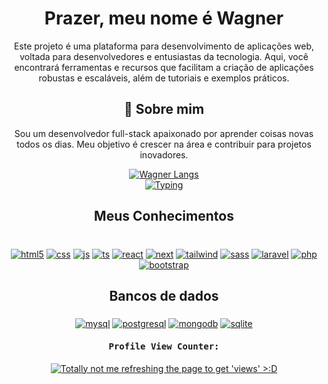 <div align="center">

# Prazer, meu nome é Wagner 

Este projeto é uma plataforma para desenvolvimento de aplicações web, voltada para desenvolvedores e entusiastas da tecnologia. Aqui, você encontrará ferramentas e recursos que facilitam a criação de aplicações robustas e escaláveis, além de tutoriais e exemplos práticos.

## 🚀 Sobre mim
Sou um desenvolvedor full-stack apaixonado por aprender coisas novas todos os dias. Meu objetivo é crescer na área e contribuir para projetos inovadores.

<div>
  <a href="https://github.com/anuraghazra/github-readme-stats">
    <img src="https://github-readme-stats.vercel.app/api/top-langs/?username=wagner333&layout=pie" alt="Wagner Langs" />
  </a>
</div>

<div>
  <a href="https://github.com/anuraghazra/github-readme-stats">
    <img src="https://readme-typing-svg.herokuapp.com/?size=25&duration=4200&color=1BC53B&height=50&lines=echo+%22Ol%C3%A1%2C+mundo!%22&center=true" alt="Typing" style="max-width: 100%;">
  </a>
</div>  

## Meus Conhecimentos
<div dir="auto"><br>
   <a href="https://img.shields.io/badge/HTML-E54B25?style=for-the-badge&logo=html5&logoColor=white"><img align="middle" alt="html5" src="https://img.shields.io/badge/HTML-E54B25?style=for-the-badge&logo=html5&logoColor=white" style="max-width: 100%;"></a>
   <a href="https://img.shields.io/badge/CSS3-1572B6?style=for-the-badge&logo=css3&logoColor=white"><img align="middle" alt="css" src="https://img.shields.io/badge/CSS3-1572B6?style=for-the-badge&logo=css3&logoColor=white" style="max-width: 100%;"></a>
   <a href="https://img.shields.io/badge/JavaScript-F7DF1E?style=for-the-badge&logo=javascript&logoColor=black"><img align="middle" alt="js" src="https://img.shields.io/badge/JavaScript-F7DF1E?style=for-the-badge&logo=javascript&logoColor=black" style="max-width: 100%;"></a>
   <a href="https://img.shields.io/badge/TypeScript-007ACC?style=for-the-badge&logo=typescript&logoColor=white"><img align="middle" alt="ts" src="https://img.shields.io/badge/TypeScript-007ACC?style=for-the-badge&logo=typescript&logoColor=white" style="max-width: 100%;"></a>
   <a href="https://img.shields.io/badge/React-20232A?style=for-the-badge&logo=react&logoColor=61DAFB"><img align="middle" alt="react" src="https://img.shields.io/badge/React-20232A?style=for-the-badge&logo=react&logoColor=61DAFB" style="max-width: 100%;"></a>
   <a href="https://img.shields.io/badge/Next.js-00000F?style=for-the-badge&logo=next.js&logoColor=white"><img align="middle" alt="next" src="https://img.shields.io/badge/Next.js-00000F?style=for-the-badge&logo=next.js&logoColor=white" style="max-width: 100%;"></a>
   <a href="https://img.shields.io/badge/Tailwind_CSS-38B2AC?style=for-the-badge&logo=tailwind-css&logoColor=white"><img align="middle" alt="tailwind" src="https://img.shields.io/badge/Tailwind_CSS-38B2AC?style=for-the-badge&logo=tailwind-css&logoColor=white" style="max-width: 100%;"></a>
   <a href="https://img.shields.io/badge/Sass-CC6699?style=for-the-badge&logo=sass&logoColor=white"><img align="middle" alt="sass" src="https://img.shields.io/badge/Sass-CC6699?style=for-the-badge&logo=sass&logoColor=white" style="max-width: 100%;"></a>
   <a href="https://img.shields.io/badge/Laravel-f5382e?style=for-the-badge&logo=laravel&logoColor=white"><img align="middle" alt="laravel" src="https://img.shields.io/badge/Laravel-f5382e?style=for-the-badge&logo=laravel&logoColor=white" style="max-width: 100%;"></a>
   <a href="https://img.shields.io/badge/PHP-a8c7fa?style=for-the-badge&logo=php&logoColor=black"><img align="middle" alt="php" src="https://img.shields.io/badge/PHP-a8c7fa?style=for-the-badge&logo=php&logoColor=black" style="max-width: 100%;"></a>
   <a href="https://img.shields.io/badge/Bootstrap-563D7C?style=for-the-badge&logo=bootstrap&logoColor=white"><img align="middle" alt="bootstrap" src="https://img.shields.io/badge/Bootstrap-563D7C?style=for-the-badge&logo=bootstrap&logoColor=white" style="max-width: 100%;"></a>
</div>

## Bancos de dados
<div>
    <a href="https://img.shields.io/badge/MySQL-00000F?style=for-the-badge&logo=mysql&logoColor=white"><img align="middle" alt="mysql" src="https://img.shields.io/badge/MySQL-00000F?style=for-the-badge&logo=mysql&logoColor=white" style="max-width: 100%;"></a>
    <a href="https://img.shields.io/badge/PostgreSQL-316192?style=for-the-badge&logo=postgresql&logoColor=white"><img align="middle" alt="postgresql" src="https://img.shields.io/badge/PostgreSQL-316192?style=for-the-badge&logo=postgresql&logoColor=white" style="max-width: 100%;"></a>
    <a href="https://img.shields.io/badge/MongoDB-4EA94B?style=for-the-badge&logo=mongodb&logoColor=white"><img align="middle" alt="mongodb" src="https://img.shields.io/badge/MongoDB-4EA94B?style=for-the-badge&logo=mongodb&logoColor=white" style="max-width: 100%;"></a>
    <a href="https://img.shields.io/badge/SQLite-07405E?style=for-the-badge&logo=sqlite&logoColor=white"><img align="middle" alt="sqlite" src="https://img.shields.io/badge/SQLite-07405E?style=for-the-badge&logo=sqlite&logoColor=white" style="max-width: 100%;"></a>
</div>

</div>

<h4 align="center" class="heading-element" dir="auto"><samp>Profile View Counter:</samp></h4>

<p align="center" dir="auto">
  <a href="http://www.pudim.com.br/" rel="nofollow">
    <img align="middle" src="https://camo.githubusercontent.com/4f3e00a89a53d7b6d45eba4ac28d17731f9a2e7053314b86abfc4e2df3c0289a/68747470733a2f2f70726f66696c652d636f756e7465722e676c697463682e6d652f67756969706564726f736f2f636f756e742e737667" title="Totally not me refreshing the page to get 'views' >:D" data-canonical-src="https://profile-counter.glitch.me/guiipedroso/count.svg" style="max-width: 100%;">
  </a>
</p>
